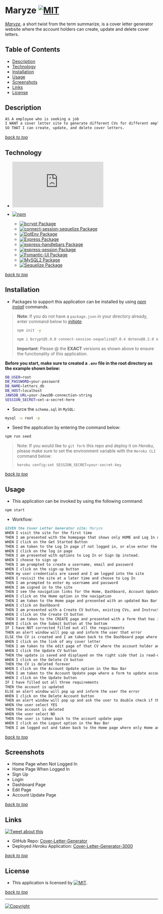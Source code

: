 # Maryze [![MIT](https://img.shields.io/static/v1.svg?label=📃%20License&message=MIT&color=important)](./LICENSE)

*[Maryze](https://cover-letter-generator-3000-7a5be5cf3592.herokuapp.com/)*, a short twist from the term summarize, is a cover letter generator website where the account holders can create, update and delete cover letters.

## Table of Contents

- [Description](#description)
- [Technology](#technology)
- [Installation](#installation)
- [Usage](#usage)
- [Screenshots](#screenshots)
- [Links](#links)
- [License](#license)

## Description

```md
AS A employee who is seeking a job
I WANT a cover letter site to generate different CVs for different employers
SO THAT I can create, update, and delete cover letters.
```

[_back to top_](#table-of-contents)

## Technology

- [![Node.js](https://img.shields.io/badge/Node.js®-v20.5.1-blue?logo=node.js)](https://nodejs.org/en)

- [![npm](https://img.shields.io/badge/npm-v9.8.1-blue?logo=npm)](https://docs.npmjs.com/cli/v9/)
  - [![bcrypt Package](https://img.shields.io/badge/bcrypt-5.1.0-green?logo=npm)](https://www.npmjs.com/package/bcrypt)
  - [![connect-session-sequelize Package](https://img.shields.io/badge/Connect--Session--Sequelize-7.1.7-green?logo=npm)](https://www.npmjs.com/package/connect-session-sequelize)
  - [![DotEnv Package](https://img.shields.io/badge/DotEnv-16.3.1-green?logo=dotenv)](https://www.npmjs.com/package/dotenv)
  - [![Express Package](https://img.shields.io/badge/Express-4.18.2-green?logo=express)](https://www.npmjs.com/package/express)
  - [![express-handlebars Package](https://img.shields.io/badge/Express--Handlebars-7.1.1-green?logo=express)](https://www.npmjs.com/package/express-handlebars)
  - [![express-session Package](https://img.shields.io/badge/Express--Session-1.17.3-green?logo=express)](https://www.npmjs.com/package/express-session)
  - [![Fomantic-UI Package](https://img.shields.io/badge/Fomantic--UI-2.9.2-green?logo=npm)](https://fomantic-ui.com/)
  - [![MySQL2 Package](https://img.shields.io/badge/MySQL2-2.1.0-green?logo=mysql)](https://www.npmjs.com/package/mysql2)
  - [![Sequelize Package](https://img.shields.io/badge/sequelize-5.21.7-green?logo=sequelize)](https://www.npmjs.com/package/sequelize)

[_back to top_](#table-of-contents)

## Installation

- Packages to support this application can be installed by using [_npm install_](https://docs.npmjs.com/cli/v9/commands/npm-install) commands.

> **Note**: If you do not have a `package.json` in your directory already, enter command below to [_initiate_](https://docs.npmjs.com/cli/v9/commands/npm-init).
>
> ```bash
> npm init -y
> ```
>
> ```bash
> npm i bcrypt@5.0.0 connect-session-sequelize@7.0.4 dotenv@8.2.0 express@4.17.1 express-handlebars@5.2.0 express-session@1.17.1 fomantic-ui@2.9.2 mysql2@2.2.5 nodemon@3.0.1 sequelize@6.3.5
> ```
>
> **Important**: Please @ the **EXACT** versions as shown above to ensure the functionality of this application.

**Before you start, make sure to created a _`.env`_ file in the root directory as the example shown below:**

```bash
DB_USER=root
DB_PASSWORD=your-password
DB_NAME=letters_db
DB_HOST=localhost
JAWSDB_URL=your-JawsDB-connection-string
SESSION_SECRET=set-a-secret-here
```

- Source the `schema.sql` in `MySQL`:

```bash
mysql -u root -p
```

- Seed the application by entering the command below:

```bash
npm run seed
```

> Note: If you would like to `git fork` this repo and deploy it on _Heroku_, please make sure to set the environment variable with the `Heroku CLI` command below:
>
> ```bash
> heroku config:set SESSION_SECRET=your-secret-key
> ```

[_back to top_](#table-of-contents)

## Usage

- This application can be invoked by using the following command:

```bash
npm start
```

- Workflow:

```md
GIVEN the Cover Letter Generator site: Maryze
WHEN I visit the site for the first time
THEN I am presented with the homepage that shows only HOME and Log In options in the Nav Bar as well as a Get Started button in the homepage
WHEN I click on the Get Started Button
THEN I am taken to the Log In page if not logged in, or else enter the Dashboard page where the cover letters can be created, updated, and deleted
WHEN I click on the log in page
THEN I am presented with options to Log In or Sign Up instead.
WHEN I choose to sign up
THEN I am prompted to create a username, email and password
WHEN I click on the sign-up button
THEN my user credentials are saved and I am logged into the site
WHEN I revisit the site at a later time and choose to Log In
THEN I am prompted to enter my username and password
WHEN I am signed in to the site
THEN I see the navigation links for the Home, Dashboard, Account Update, and the option to log out
WHEN I click on the Home option in the navigation
THEN I am taken to the Home page and presented with an updated Nav Bar that shows all the options if logged in
WHEN I click on Dashboard
THEN I am presented with a Create CV button, existing CVs, and Instructions
WHEN I click on the Create CV button
THEN I am taken to the CREATE page and presented with a form that has input options for  Doc Name, First and Last Name, E-mail, What Company is receiving this CV, and What position are you applying for. As well as list of choices of Years of Relevant Work Experience,Education, Select Top 3 Skills #1, Select Top 3 Skills #2, Select Top 3 Skills #3
WHEN I click on the Submit button at the bottom
IF I have NOT corrected filled out all the requirements
THEN an alert window will pop up and inform the user that error
ELSE the CV is created and I am taken back to the Dashboard page where I am presented a list of all created CVs and the Date they were created
WHEN I click on the link of any cover letter
THEN I am taken to the edit page of that CV where the account holder and update and delete the cover letter's name and content
WHEN I click the Update CV button
THEN the update is saved and displayed on the right side that is read-only
WHEN I click on the Delete CV button
THEN the CV is deleted forever
WHEN I click on the Account Update option in the Nav Bar
THEN I am taken to the Account Update page where a form to update account name, new password, and confirm password is displayed and the current account name is already inserted in the input box
WHEN I click on the Update button
IF I have filled out all three requirements
THEN the account is updated
ELSE an alert window will pop up and inform the user the error
WHEN I click on the Delete Account button
THEN an alert window will pop up and ask the user to double check if they want to delete the account
WHEN the user select YES
THEN the account is deleted
WHEN the user select NO
THEN the user is taken back to the account update page
WHEN I click on the Logout option in the Nav Bar
THEN I am logged out and taken back to the Home page where only Home and Login option is displayed in the Nav Bar and the Get Started button takes the user to the log in page
```

[_back to top_](#table-of-contents)

## Screenshots

- Home Page when Not Logged In
  <!-- ![Home](./images/Home.png) -->
- Home Page When Logged In
  <!-- ![Home](./images/Home.png) -->
- Sign Up
  <!-- ![Sign-up](./images/Signup.png) -->
- Login
  <!-- ![Login Page](./images/Login.png) -->
- Dashboard Page
  <!-- ![Posts and Comments](./images/Comment.png) -->
- Edit Page
  <!-- ![Dashboard Page](./images/Dashboard.png) -->
- Account Update Page
  <!-- ![Update/Delete](./images/UpdateAndDelete.png) -->

[_back to top_](#table-of-contents)

## Links

[![Tweet about this](https://img.shields.io/static/v1.svg?label=Tweet%20about%20this&message=🎵&color=blue&logo=twitter&style=social)](https://twitter.com/intent/tweet?text=Check%20out%20this%20Cover-Letter-Generator%20App%20on%20Heroku:%20https://cover-letter-generator-3000-7a5be5cf3592.herokuapp.com/%20)

- GitHub Repo: [Cover-Letter-Generator](https://github.com/Ronin1702/project2)
- Deployed _Heroku_ Application: [Cover-Letter-Generator-3000](https://cover-letter-generator-3000-7a5be5cf3592.herokuapp.com/)

[_back to top_](#table-of-contents)

## License

- This application is licensed by [![MIT](https://img.shields.io/static/v1.svg?label=📃%20License&message=MIT&color=important)](./LICENSE).

[_back to top_](#table-of-contents)

---

[![Copyright](https://img.shields.io/static/v1.svg?label=Cover%20Letter%20Generator%203000%20&©️%20&message=%202023%20Team%20One&labelColor=informational&color=033450)](https://cover-letter-generator-3000-7a5be5cf3592.herokuapp.com/)
